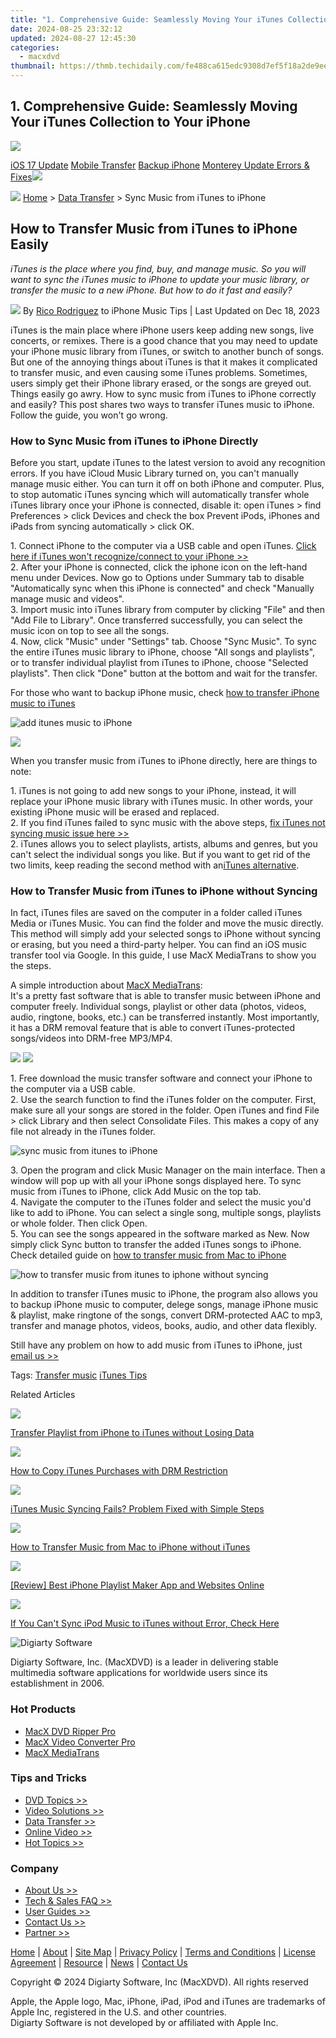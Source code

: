 ```yaml
---
title: "1. Comprehensive Guide: Seamlessly Moving Your iTunes Collection to Your iPhone"
date: 2024-08-25 23:32:12
updated: 2024-08-27 12:45:30
categories:
  - macxdvd
thumbnail: https://thmb.techidaily.com/fe488ca615edc9308d7ef5f18a2de9eeeab475c2bf30ee9f714175262d3f8617.jpeg
---
```


## 1. Comprehensive Guide: Seamlessly Moving Your iTunes Collection to Your iPhone

[![](https://www.macxdvd.com/mobile/../image-style/new-seo/icon10.png)](https://tools.techidaily.com/macxdvd/products/)

[iOS 17 Update](https://tools.techidaily.com/macxdvd/products/) [Mobile Transfer](https://tools.techidaily.com/macxdvd/products/) [Backup iPhone](https://tools.techidaily.com/macxdvd/products/) [Monterey Update Errors & Fixes](https://tools.techidaily.com/macxdvd/products/)![](https://www.macxdvd.com/mobile/article-image/hot.gif) 



![](https://www.macxdvd.com/mobile/../image-style/new-seo/icon7.png) [Home](https://tools.techidaily.com/macxdvd/products/) \> [Data Transfer](https://tools.techidaily.com/macxdvd/products/) \> Sync Music from iTunes to iPhone

## How to Transfer Music from iTunes to iPhone Easily



_iTunes is the place where you find, buy, and manage music. So you will want to sync the iTunes music to iPhone to update your music library, or transfer the music to a new iPhone. But how to do it fast and easily?_ 

![](https://www.macxdvd.com/mobile/../image-style/new-seo/icon6.png) By [Rico Rodriguez](https://www.linkedin.com/in/rico-rodriguez-06815a104/) to iPhone Music Tips | Last Updated on Dec 18, 2023 

 iTunes is the main place where iPhone users keep adding new songs, live concerts, or remixes. There is a good chance that you may need to update your iPhone music library from iTunes, or switch to another bunch of songs. But one of the annoying things about iTunes is that it makes it complicated to transfer music, and even causing some iTunes problems. Sometimes, users simply get their iPhone library erased, or the songs are greyed out. Things easily go awry. How to sync music from iTunes to iPhone correctly and easily? This post shares two ways to transfer iTunes music to iPhone. Follow the guide, you won't go wrong.



### How to Sync Music from iTunes to iPhone Directly

Before you start, update iTunes to the latest version to avoid any recognition errors. If you have iCloud Music Library turned on, you can't manually manage music either. You can turn it off on both iPhone and computer. Plus, to stop automatic iTunes syncing which will automatically transfer whole iTunes library once your iPhone is connected, disable it: open iTunes > find Preferences > click Devices and check the box Prevent iPods, iPhones and iPads from syncing automatically > click OK. 

1\. Connect iPhone to the computer via a USB cable and open iTunes. [Click here if iTunes won't recognize/connect to your iPhone >>](https://tools.techidaily.com/macxdvd/products/)   
 2\. After your iPhone is connected, click the iphone icon on the left-hand menu under Devices. Now go to Options under Summary tab to disable "Automatically sync when this iPhone is connected" and check "Manually manage music and videos".  
 3\. Import music into iTunes library from computer by clicking "File" and then "Add File to Library". Once transferred successfully, you can select the music icon on top to see all the songs.  
 4\. Now, click "Music" under "Settings" tab. Choose "Sync Music". To sync the entire iTunes music library to iPhone, choose "All songs and playlists", or to transfer individual playlist from iTunes to iPhone, choose "Selected playlists". Then click "Done" button at the bottom and wait for the transfer.

For those who want to backup iPhone music, check [how to transfer iPhone music to iTunes](https://tools.techidaily.com/macxdvd/products/)

![add itunes music to iPhone](https://www.macxdvd.com/mobile/article-image/itunes-iphone-music.jpg)

![](https://www.macxdvd.com/mobile/../image-style/new-seo/icon0.png)

When you transfer music from iTunes to iPhone directly, here are things to note:

1\. iTunes is not going to add new songs to your iPhone, instead, it will replace your iPhone music library with iTunes music. In other words, your existing iPhone music will be erased and replaced.  
 2\. If you find iTunes failed to sync music with the above steps, [fix iTunes not syncing music issue here >>](https://tools.techidaily.com/macxdvd/products/)  
 2\. iTunes allows you to select playlists, artists, albums and genres, but you can't select the individual songs you like. But if you want to get rid of the two limits, keep reading the second method with an[iTunes alternative](https://tools.techidaily.com/macxdvd/products/). 

### How to Transfer Music from iTunes to iPhone without Syncing

In fact, iTunes files are saved on the computer in a folder called iTunes Media or iTunes Music. You can find the folder and move the music directly. This method will simply add your selected songs to iPhone without syncing or erasing, but you need a third-party helper. You can find an iOS music transfer tool via Google. In this guide, I use MacX MediaTrans to show you the steps. 

A simple introduction about [MacX MediaTrans](https://tools.techidaily.com/macxdvd/products/):  
 It's a pretty fast software that is able to transfer music between iPhone and computer freely. Individual songs, playlist or other data (photos, videos, audio, ringtone, books, etc.) can be transferred instantly. Most importantly, it has a DRM removal feature that is able to convert iTunes-protected songs/videos into DRM-free MP3/MP4\. 

[![](https://www.macxdvd.com/mobile/../image-style/new-seo/btn-win.png)](https://tools.techidaily.com/macxdvd/products/) [![](https://www.macxdvd.com/mobile/../image-style/new-seo/btn-mac.png)](https://tools.techidaily.com/winxdvd/products/) 

1\. Free download the music transfer software and connect your iPhone to the computer via a USB cable.   
 2\. Use the search function to find the iTunes folder on the computer. First, make sure all your songs are stored in the folder. Open iTunes and find File > click Library and then select Consolidate Files. This makes a copy of any file not already in the iTunes folder.  

![sync music from itunes to iPhone](https://www.macxdvd.com/mobile/article-image/import-music.jpg)

3\. Open the program and click Music Manager on the main interface. Then a window will pop up with all your iPhone songs displayed here. To sync music from iTunes to iPhone, click Add Music on the top tab.   
4\. Navigate the computer to the iTunes folder and select the music you'd like to add to iPhone. You can select a single song, multiple songs, playlists or whole folder. Then click Open.  
5\. You can see the songs appeared in the software marked as New. Now simply click Sync button to transfer the added iTunes songs to iPhone. Check detailed guide on [how to transfer music from Mac to iPhone](https://tools.techidaily.com/macxdvd/products/)

![how to transfer music from itunes to iphone without syncing](https://www.macxdvd.com/mobile/article-image/loading-music.jpg)

In addition to transfer iTunes music to iPhone, the program also allows you to backup iPhone music to computer, delege songs, manage iPhone music & playlist, make ringtone of the songs, convert DRM-protected AAC to mp3, transfer and manage photos, videos, books, audio, and other data flexibly. 

 Still have any problem on how to add music from iTunes to iPhone, just [email us >>](https://tools.techidaily.com/macxdvd/products/) 

 Tags: [Transfer music](https://tools.techidaily.com/macxdvd/products/) [iTunes Tips](https://tools.techidaily.com/macxdvd/products/) 



Related Articles

![](https://www.macxdvd.com/mobile/../image-style/new-seo/pic7.jpg)

[Transfer Playlist from iPhone to iTunes without Losing Data](https://tools.techidaily.com/macxdvd/products/) 

![](https://www.macxdvd.com/mobile/../image-style/new-seo/pic6.jpg)

[How to Copy iTunes Purchases with DRM Restriction](https://tools.techidaily.com/macxdvd/products/) 

![](https://www.macxdvd.com/mobile/../image-style/new-seo/pic5.jpg)

[iTunes Music Syncing Fails? Problem Fixed with Simple Steps](https://tools.techidaily.com/macxdvd/products/)

![](https://www.macxdvd.com/mobile/../image-style/new-seo/pic4.jpg)

[How to Transfer Music from Mac to iPhone without iTunes](https://tools.techidaily.com/macxdvd/products/) 

![](https://www.macxdvd.com/mobile/../image-style/new-seo/pic3.jpg)

[\[Review\] Best iPhone Playlist Maker App and Websites Online](https://tools.techidaily.com/macxdvd/products/) 

![](https://www.macxdvd.com/mobile/../image-style/new-seo/pic2.jpg)

[If You Can't Sync iPod Music to iTunes without Error, Check Here](https://tools.techidaily.com/macxdvd/products/) 



![Digiarty Software](https://www.macxdvd.com/mobile/../icon/logo.png) 

Digiarty Software, Inc. (MacXDVD) is a leader in delivering stable multimedia software applications for worldwide users since its establishment in 2006.

### Hot Products

* [MacX DVD Ripper Pro](https://tools.techidaily.com/macxdvd/products/)
* [MacX Video Converter Pro](https://tools.techidaily.com/macxdvd/products/)
* [MacX MediaTrans](https://tools.techidaily.com/macxdvd/products/)

### Tips and Tricks

* [DVD Topics >>](https://tools.techidaily.com/macxdvd/products/)
* [Video Solutions >>](https://tools.techidaily.com/macxdvd/products/)
* [Data Transfer >>](https://tools.techidaily.com/macxdvd/products/)
* [Online Video >>](https://tools.techidaily.com/macxdvd/products/)
* [Hot Topics >>](https://tools.techidaily.com/macxdvd/products/)

### Company

* [About Us >>](https://tools.techidaily.com/macxdvd/products/)
* [Tech & Sales FAQ >>](https://tools.techidaily.com/macxdvd/products/)
* [User Guides >>](https://tools.techidaily.com/macxdvd/products/)
* [Contact Us >>](https://tools.techidaily.com/macxdvd/products/)
* [Partner >>](https://tools.techidaily.com/macxdvd/products/)



[Home](https://tools.techidaily.com/macxdvd/products/) | [About](https://tools.techidaily.com/macxdvd/products/) | [Site Map](https://tools.techidaily.com/macxdvd/products/) | [Privacy Policy](https://tools.techidaily.com/macxdvd/products/) | [Terms and Conditions](https://tools.techidaily.com/macxdvd/products/) | [License Agreement](https://tools.techidaily.com/macxdvd/products/) | [Resource](https://tools.techidaily.com/macxdvd/products/) | [News](https://tools.techidaily.com/macxdvd/products/) | [Contact Us](https://tools.techidaily.com/macxdvd/products/)

Copyright © 2024 Digiarty Software, Inc (MacXDVD). All rights reserved

Apple, the Apple logo, Mac, iPhone, iPad, iPod and iTunes are trademarks of Apple Inc, registered in the U.S. and other countries.  
Digiarty Software is not developed by or affiliated with Apple Inc.

<ins class="adsbygoogle"
     style="display:block"
     data-ad-format="autorelaxed"
     data-ad-client="ca-pub-7571918770474297"
     data-ad-slot="1223367746"></ins>



<ins class="adsbygoogle"
     style="display:block"
     data-ad-client="ca-pub-7571918770474297"
     data-ad-slot="8358498916"
     data-ad-format="auto"
     data-full-width-responsive="true"></ins>
